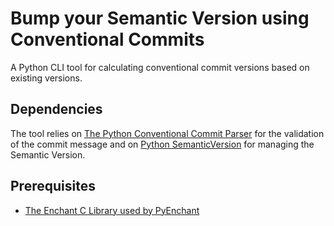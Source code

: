 # Bump your Semantic Version using Conventional Commits
A Python CLI tool for calculating conventional commit versions based on existing versions.

## Dependencies

The tool relies on [The Python Conventional Commit Parser](https://github.com/jeremyagray/pccc/tree/main) for the
validation of the commit message and on [Python SemanticVersion](https://github.com/rbarrois/python-semanticversion) for
managing the Semantic Version.

## Prerequisites

* [The Enchant C Library used by PyEnchant](https://pyenchant.github.io/pyenchant/install.html)